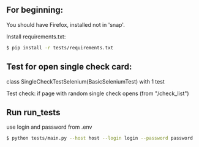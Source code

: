 ## For beginning:

You should have Firefox, installed not in 'snap'.

Install requirements.txt:

```bash
$ pip install -r tests/requirements.txt
```


## Test for open single check card:
class SingleCheckTestSelenium(BasicSeleniumTest) with 1 test

Test check: if page with random single check opens (from "/check_list")

## Run run_tests

use login and password from .env

```bash
$ python tests/main.py --host host --login login --password password
```
